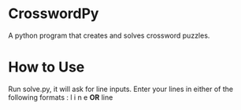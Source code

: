 # CrosswordPy
A python program that creates and solves crossword puzzles.

# How to Use
Run solve.py, it will ask for line inputs. Enter your lines in either of the following formats :
l i n e <strong>OR</strong> line

